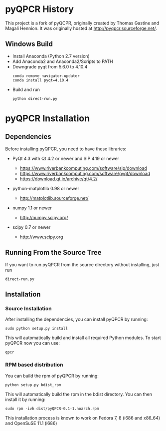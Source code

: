 # pyQPCR History

This project is a fork of pyQCPR, originally created by Thomas Gastine and Magali Hennion. It was originally hosted at http://pyqpcr.sourceforge.net/.

## Windows Build
 * Install Anaconda (Python 2.7 version)
 * Add Anaconda2 and Anaconda2/Scripts to PATH
 * Downgrade pyqt from 5.6.0 to 4.10.4
   ```
   conda remove navigator-updater
   conda install pyqt=4.10.4
   ```
 * Build and run
   ```
   python direct-run.py
   ```

# pyQPCR Installation

## Dependencies

Before installing pyQPCR, you need to have these libraries:

 * PyQt 4.3 with Qt 4.2 or newer and SIP 4.19 or newer
   * https://www.riverbankcomputing.com/software/sip/download
   * https://www.riverbankcomputing.com/software/pyqt/download
   * https://download.qt.io/archive/qt/4.2/

 * python-matplotlib 0.98 or newer
   * http://matplotlib.sourceforge.net/

 * numpy 1.1 or newer
   * http://numpy.scipy.org/

 * scipy 0.7 or newer
   * http://www.scipy.org

## Running From the Source Tree

If you want to run pyQPCR from the source directory without installing, just run

  `direct-run.py`

## Installation

### Source Installation
After installing the dependencies, you can install pyQPCR by running:

  `sudo python setup.py install`

This will automatically build and install all required Python modules. To
start pyQPCR now you can use:

  `qpcr`

### RPM based distribution
You can build the rpm of pyQPCR by running:

  `python setup.py bdist_rpm`

This will automatically build the rpm in the bdist directory. You can then install it by running:

  `sudo rpm -ivh dist/pyQPCR-0.1-1.noarch.rpm`

This installation process is known to work on Fedora 7, 8 (i686 and x86_64) and
OpenSuSE 11.1 (i686)
